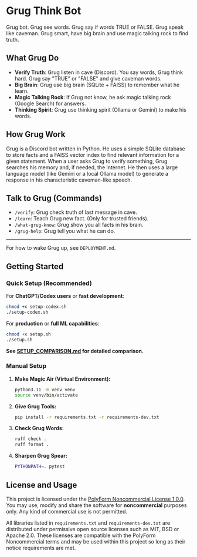 # Grug Think Bot

Grug bot. Grug see words. Grug say if words TRUE or FALSE. Grug speak like caveman. Grug smart, have big brain and use magic talking rock to find truth.

## What Grug Do

*   **Verify Truth**: Grug listen in cave (Discord). You say words, Grug think hard. Grug say "TRUE" or "FALSE" and give caveman words.
*   **Big Brain**: Grug use big brain (SQLite + FAISS) to remember what he learn.
*   **Magic Talking Rock**: If Grug not know, he ask magic talking rock (Google Search) for answers.
*   **Thinking Spirit**: Grug use thinking spirit (Ollama or Gemini) to make his words.

## How Grug Work

Grug is a Discord bot written in Python. He uses a simple SQLite database to store facts and a FAISS vector index to find relevant information for a given statement. When a user asks Grug to verify something, Grug searches his memory and, if needed, the internet. He then uses a large language model (like Gemini or a local Ollama model) to generate a response in his characteristic caveman-like speech.

## Talk to Grug (Commands)

*   `/verify`: Grug check truth of last message in cave.
*   `/learn`: Teach Grug new fact. (Only for trusted friends).
*   `/what-grug-know`: Grug show you all facts in his brain.
*   `/grug-help`: Grug tell you what he can do.

---

For how to wake Grug up, see `DEPLOYMENT.md`.

## Getting Started

### Quick Setup (Recommended)

For **ChatGPT/Codex users** or **fast development**:
```bash
chmod +x setup-codex.sh
./setup-codex.sh
```

For **production** or **full ML capabilities**:
```bash
chmod +x setup.sh
./setup.sh
```

**See [SETUP_COMPARISON.md](SETUP_COMPARISON.md) for detailed comparison.**

### Manual Setup

1.  **Make Magic Air (Virtual Environment):**
    ```bash
    python3.11 -m venv venv
    source venv/bin/activate
    ```
2.  **Give Grug Tools:**
    ```bash
    pip install -r requirements.txt -r requirements-dev.txt
    ```
3.  **Check Grug Words:**
    ```bash
    ruff check .
    ruff format .
    ```
4.  **Sharpen Grug Spear:**
    ```bash
    PYTHONPATH=. pytest
    ```

## License and Usage

This project is licensed under the [PolyForm Noncommercial License 1.0.0](LICENSE). You may use, modify and share the software for **noncommercial** purposes only. Any kind of commercial use is not permitted.

All libraries listed in `requirements.txt` and `requirements-dev.txt` are distributed under permissive open source licenses such as MIT, BSD or Apache 2.0. These licenses are compatible with the PolyForm Noncommercial terms and may be used within this project so long as their notice requirements are met.
